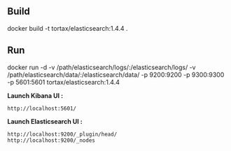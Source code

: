 
## Build
docker build -t tortax/elasticsearch:1.4.4 .

## Run
docker run -d -v /path/elasticsearch/logs/:/elasticsearch/logs/ -v /path/elasticsearch/data/:/elasticsearch/data/ -p 9200:9200 -p 9300:9300 -p 5601:5601 tortax/elasticsearch:1.4.4

**Launch Kibana UI :**

	http://localhost:5601/

**Launch Elasticsearch UI :**

	http://localhost:9200/_plugin/head/
	http://localhost:9200/_nodes